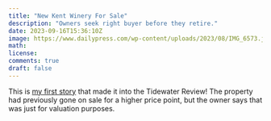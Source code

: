 ```yaml
---
title: "New Kent Winery For Sale"
description: "Owners seek right buyer before they retire."
date: 2023-09-16T15:36:10Z
image: https://www.dailypress.com/wp-content/uploads/2023/08/IMG_6573.jpg?w=863
math: 
license: 
comments: true
draft: false
---
```


This is [my first story](https://www.dailypress.com/wp-content/uploads/2023/08/IMG_6573.jpg?w=863) that made it into the Tidewater Review! The property had previously gone on sale for a higher price point, but the owner says that was just for valuation purposes.
